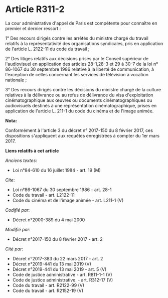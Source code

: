 # Article R311-2

La cour administrative d'appel de Paris est compétente pour connaître en premier et dernier ressort : 

1° Des recours dirigés contre les arrêtés du ministre chargé du travail relatifs à la représentativité des organisations
syndicales, pris en application de l'article L. 2122-11 du code du travail ; 

2° Des litiges relatifs aux décisions prises par le Conseil supérieur de l'audiovisuel en application des articles 28-1,28-3
et 29 à 30-7 de la loi n° 86-1067 du 30 septembre 1986 relative à la liberté de communication, à l'exception de celles
concernant les services de télévision à vocation nationale ; 

3° Des recours dirigés contre les décisions du ministre chargé de la culture relatives à la délivrance ou au refus de
délivrance du visa d'exploitation cinématographique aux œuvres ou documents cinématographiques ou audiovisuels destinés à une
représentation cinématographique, prises en application de l'article L. 211-1 du code du cinéma et de l'image animée.

**Nota:**

Conformément à l'article 3 du décret n° 2017-150 du 8 février 2017, ces dispositions s'appliquent aux requêtes enregistrées à
compter du 1er mars 2017.

**Liens relatifs à cet article**

_Anciens textes_:

  - Loi n°84-610 du 16 juillet 1984 - art. 19 (M)

_Cite_:

  - Loi n°86-1067 du 30 septembre 1986 - art. 28-1
  - Code du travail - art. L2122-11
  - Code du cinéma et de l'image animée - art. L211-1 (V)

_Codifié par_:

  - Décret n°2000-389 du 4 mai 2000

_Modifié par_:

  - Décret n°2017-150 du 8 février 2017 - art. 2

_Cité par_:

  - Décret n°2017-383 du 22 mars 2017 - art. 2
  - Décret n°2019-441 du 13 mai 2019 (V)
  - Décret n°2019-441 du 13 mai 2019 - art. 5 (V)
  - Code de justice administrative - art. R811-1-1 (V)
  - Code de justice administrative. - art. R312-17 (V)
  - Code du travail - art. R2122-99 (V)
  - Code du travail - art. R2152-19 (V)
